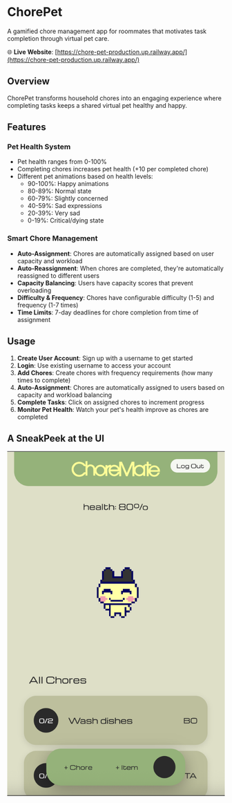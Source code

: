 # ChorePet 

A gamified chore management app for roommates that motivates task completion through virtual pet care.

🌐 **Live Website**: [https://chore-pet-production.up.railway.app/](https://chore-pet-production.up.railway.app/)

## Overview

ChorePet transforms household chores into an engaging experience where completing tasks keeps a shared virtual pet healthy and happy. 

## Features

### Pet Health System
- Pet health ranges from 0-100%
- Completing chores increases pet health (+10 per completed chore)
- Different pet animations based on health levels:
  - 90-100%: Happy animations
  - 80-89%: Normal state
  - 60-79%: Slightly concerned
  - 40-59%: Sad expressions
  - 20-39%: Very sad
  - 0-19%: Critical/dying state

### Smart Chore Management
- **Auto-Assignment**: Chores are automatically assigned based on user capacity and workload
- **Auto-Reassignment**: When chores are completed, they're automatically reassigned to different users
- **Capacity Balancing**: Users have capacity scores that prevent overloading
- **Difficulty & Frequency**: Chores have configurable difficulty (1-5) and frequency (1-7 times)
- **Time Limits**: 7-day deadlines for chore completion from time of assignment


## Usage

1. **Create User Account**: Sign up with a username to get started
2. **Login**: Use existing username to access your account
3. **Add Chores**: Create chores with frequency requirements (how many times to complete)
4. **Auto-Assignment**: Chores are automatically assigned to users based on capacity and workload balancing
5. **Complete Tasks**: Click on assigned chores to increment progress
6. **Monitor Pet Health**: Watch your pet's health improve as chores are completed

## A SneakPeek at the UI

![Alt text](./ui-sneakpeek.png "")